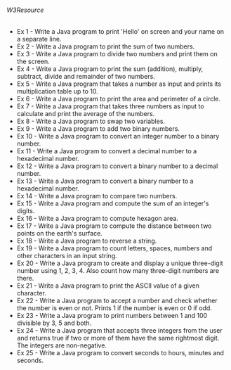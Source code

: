 ###### W3Resource
- Ex 1 - Write a Java program to print 'Hello' on screen and your name on a separate line.
- Ex 2 - Write a Java program to print the sum of two numbers.
- Ex 3 - Write a Java program to divide two numbers and print them on the screen.
- Ex 4 - Write a Java program to print the sum (addition), multiply, subtract, divide and remainder of two numbers.
- Ex 5 - Write a Java program that takes a number as input and prints its multiplication table up to 10.
- Ex 6 - Write a Java program to print the area and perimeter of a circle.
- Ex 7 - Write a Java program that takes three numbers as input to calculate and print the average of the numbers.
- Ex 8 - Write a Java program to swap two variables.
- Ex 9 - Write a Java program to add two binary numbers.
- Ex 10 - Write a Java program to convert an integer number to a binary number.
- Ex 11 - Write a Java program to convert a decimal number to a hexadecimal number.
- Ex 12 - Write a Java program to convert a binary number to a decimal number.
- Ex 13 - Write a Java program to convert a binary number to a hexadecimal number.
- Ex 14 - Write a Java program to compare two numbers.
- Ex 15 - Write a Java program and compute the sum of an integer's digits.
- Ex 16 - Write a Java program to compute hexagon area.
- Ex 17 - Write a Java program to compute the distance between two points on the earth's surface.
- Ex 18 - Write a Java program to reverse a string.
- Ex 19 - Write a Java program to count letters, spaces, numbers and other characters in an input string.
- Ex 20 - Write a Java program to create and display a unique three-digit number using 1, 2, 3, 4. Also count how many three-digit numbers are there.
- Ex 21 - Write a Java program to print the ASCII value of a given character.
- Ex 22 - Write a Java program to accept a number and check whether the number is even or not. Prints 1 if the number is even or 0 if odd.
- Ex 23 - Write a Java program to print numbers between 1 and 100 divisible by 3, 5 and both.
- Ex 24 - Write a Java program that accepts three integers from the user and returns true if two or more of them have the same rightmost digit. The integers are non-negative.
- Ex 25 - Write a Java program to convert seconds to hours, minutes and seconds.
